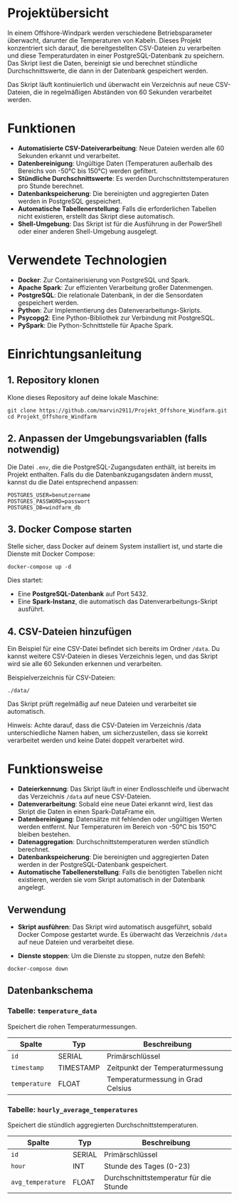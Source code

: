 # Projektübersicht
In einem Offshore-Windpark werden verschiedene Betriebsparameter überwacht, darunter die Temperaturen von Kabeln. Dieses Projekt konzentriert sich darauf, die bereitgestellten CSV-Dateien zu verarbeiten und diese Temperaturdaten in einer PostgreSQL-Datenbank zu speichern. Das Skript liest die Daten, bereinigt sie und berechnet stündliche Durchschnittswerte, die dann in der Datenbank gespeichert werden.

Das Skript läuft kontinuierlich und überwacht ein Verzeichnis auf neue CSV-Dateien, die in regelmäßigen Abständen von 60 Sekunden verarbeitet werden.

# Funktionen

- **Automatisierte CSV-Dateiverarbeitung**: Neue Dateien werden alle 60 Sekunden erkannt und verarbeitet.
- **Datenbereinigung**: Ungültige Daten (Temperaturen außerhalb des Bereichs von -50°C bis 150°C) werden gefiltert.
- **Stündliche Durchschnittswerte**: Es werden Durchschnittstemperaturen pro Stunde berechnet.
- **Datenbankspeicherung**: Die bereinigten und aggregierten Daten werden in PostgreSQL gespeichert.
- **Automatische Tabellenerstellung**: Falls die erforderlichen Tabellen nicht existieren, erstellt das Skript diese automatisch.
- **Shell-Umgebung**: Das Skript ist für die Ausführung in der PowerShell oder einer anderen Shell-Umgebung ausgelegt.

# Verwendete Technologien

- **Docker**: Zur Containerisierung von PostgreSQL und Spark.
- **Apache Spark**: Zur effizienten Verarbeitung großer Datenmengen.
- **PostgreSQL**: Die relationale Datenbank, in der die Sensordaten gespeichert werden.
- **Python**: Zur Implementierung des Datenverarbeitungs-Skripts.
- **Psycopg2**: Eine Python-Bibliothek zur Verbindung mit PostgreSQL.
- **PySpark**: Die Python-Schnittstelle für Apache Spark.

# Einrichtungsanleitung

## 1. Repository klonen

Klone dieses Repository auf deine lokale Maschine:

```
git clone https://github.com/marvin2911/Projekt_Offshore_Windfarm.git
cd Projekt_Offshore_Windfarm
```

## 2. Anpassen der Umgebungsvariablen (falls notwendig)

Die Datei `.env`, die die PostgreSQL-Zugangsdaten enthält, ist bereits im Projekt enthalten. Falls du die Datenbankzugangsdaten ändern musst, kannst du die Datei entsprechend anpassen:

```
POSTGRES_USER=benutzername
POSTGRES_PASSWORD=passwort
POSTGRES_DB=windfarm_db
```

## 3. Docker Compose starten

Stelle sicher, dass Docker auf deinem System installiert ist, und starte die Dienste mit Docker Compose:

```
docker-compose up -d
```

Dies startet:

- Eine **PostgreSQL-Datenbank** auf Port 5432.
- Eine **Spark-Instanz**, die automatisch das Datenverarbeitungs-Skript ausführt.

## 4. CSV-Dateien hinzufügen

Ein Beispiel für eine CSV-Datei befindet sich bereits im Ordner `/data`. Du kannst weitere CSV-Dateien in dieses Verzeichnis legen, und das Skript wird sie alle 60 Sekunden erkennen und verarbeiten.

Beispielverzeichnis für CSV-Dateien:

```
./data/
```
Das Skript prüft regelmäßig auf neue Dateien und verarbeitet sie automatisch.

Hinweis: Achte darauf, dass die CSV-Dateien im Verzeichnis /data unterschiedliche Namen haben, um sicherzustellen, dass sie korrekt verarbeitet werden und keine Datei doppelt verarbeitet wird.

# Funktionsweise

- **Dateierkennung**: Das Skript läuft in einer Endlosschleife und überwacht das Verzeichnis `/data` auf neue CSV-Dateien.
- **Datenverarbeitung**: Sobald eine neue Datei erkannt wird, liest das Skript die Daten in einen Spark-DataFrame ein.
- **Datenbereinigung**: Datensätze mit fehlenden oder ungültigen Werten werden entfernt. Nur Temperaturen im Bereich von -50°C bis 150°C bleiben bestehen.
- **Datenaggregation**: Durchschnittstemperaturen werden stündlich berechnet.
- **Datenbankspeicherung**: Die bereinigten und aggregierten Daten werden in der PostgreSQL-Datenbank gespeichert.
- **Automatische Tabellenerstellung**: Falls die benötigten Tabellen nicht existieren, werden sie vom Skript automatisch in der Datenbank angelegt.

## Verwendung

- **Skript ausführen**: Das Skript wird automatisch ausgeführt, sobald Docker Compose gestartet wurde. Es überwacht das Verzeichnis `/data` auf neue Dateien und verarbeitet diese.
  
- **Dienste stoppen**: Um die Dienste zu stoppen, nutze den Befehl:

```
docker-compose down
```

## Datenbankschema

### Tabelle: `temperature_data`

Speichert die rohen Temperaturmessungen.

| Spalte      | Typ        | Beschreibung                          |
|-------------|------------|----------------------------------------|
| `id`        | SERIAL     | Primärschlüssel                        |
| `timestamp` | TIMESTAMP  | Zeitpunkt der Temperaturmessung        |
| `temperature` | FLOAT    | Temperaturmessung in Grad Celsius      |

### Tabelle: `hourly_average_temperatures`

Speichert die stündlich aggregierten Durchschnittstemperaturen.

| Spalte            | Typ        | Beschreibung                                 |
|-------------------|------------|---------------------------------------------|
| `id`              | SERIAL     | Primärschlüssel                             |
| `hour`            | INT        | Stunde des Tages (0-23)                     |
| `avg_temperature` | FLOAT      | Durchschnittstemperatur für die Stunde      |



